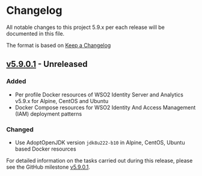 # Changelog
All notable changes to this project 5.9.x per each release will be documented in this file.

The format is based on [Keep a Changelog](https://keepachangelog.com/en/1.0.0/)

## [v5.9.0.1] - Unreleased

### Added
- Per profile Docker resources of WSO2 Identity Server and Analytics v5.9.x for Alpine, CentOS and Ubuntu
- Docker Compose resources for WSO2 Identity And Access Management (IAM) deployment patterns

### Changed
- Use AdoptOpenJDK version `jdk8u222-b10` in Alpine, CentOS, Ubuntu based Docker resources

For detailed information on the tasks carried out during this release, please see the GitHub milestone
[v5.9.0.1](https://github.com/wso2/docker-is/milestone/8).

[v5.9.0.1]: https://github.com/wso2/docker-is/compare/v5.8.0.3...v5.9.0.1
